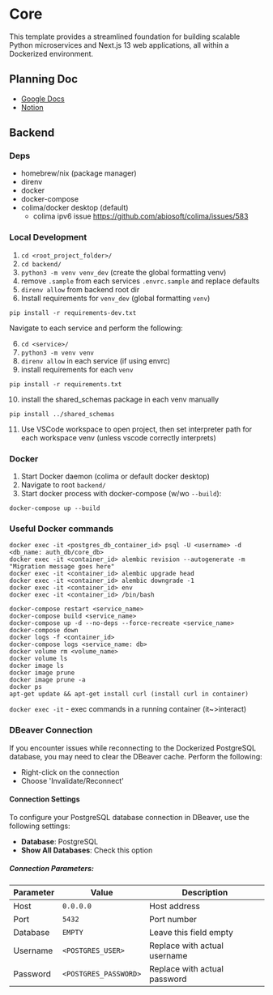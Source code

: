 # Core
This template provides a streamlined foundation for building scalable Python microservices and Next.js 13 web applications, all within a Dockerized environment.

## Planning Doc
- [Google Docs](https://docs.google.com/document/d/1nWxq26N9xc58UbZNNJ4-m58uU7EoFh0y7El0LYVcf4U/edit?usp=sharing)
- [Notion](https://www.notion.so/Main-Microservice-Project-fb97d85962ef45c2bce9fa9714499ec2?pvs=4)

## Backend 
### Deps
- homebrew/nix (package manager)
- direnv
- docker
- docker-compose
- colima/docker desktop (default)
    - colima ipv6 issue https://github.com/abiosoft/colima/issues/583

### Local Development
1. `cd <root_project_folder>/`
2. `cd backend/`
3. `python3 -m venv venv_dev` (create the global formatting venv)
4. remove `.sample` from each services `.envrc.sample` and replace defaults
5. `direnv allow` from backend root dir
6. Install requirements for `venv_dev` (global formatting `venv`)
```
pip install -r requirements-dev.txt
```

Navigate to each service and perform the following:

6. `cd <service>/`
7. `python3 -m venv venv`
8. `direnv allow` in each service (if using envrc)
9. install requirements for each `venv`
```
pip install -r requirements.txt
```
10. install the shared_schemas package in each venv manually
```
pip install ../shared_schemas
```

11.  Use VSCode workspace to open project, then set interpreter path for each workspace venv (unless vscode correctly interprets)


### Docker
1. Start Docker daemon (colima or default docker desktop)
2. Navigate to root `backend/`
3. Start docker process with docker-compose (w/wo `--build`):
```
docker-compose up --build
```

### Useful Docker commands
```
docker exec -it <postgres_db_container_id> psql -U <username> -d <db_name: auth_db/core_db>
docker exec -it <container_id> alembic revision --autogenerate -m "Migration message goes here"
docker exec -it <container_id> alembic upgrade head
docker exec -it <container_id> alembic downgrade -1
docker exec -it <container_id> env
docker exec -it <container_id> /bin/bash

docker-compose restart <service_name>
docker-compose build <service_name>
docker-compose up -d --no-deps --force-recreate <service_name>
docker-compose down
docker logs -f <container_id>
docker-compose logs <service_name: db>
docker volume rm <volume_name>
docker volume ls
docker image ls
docker image prune
docker image prune -a
docker ps
apt-get update && apt-get install curl (install curl in container)
```

`docker exec -it` - exec commands in a running container (it~>interact)

### DBeaver Connection

If you encounter issues while reconnecting to the Dockerized PostgreSQL database, you may need to clear the DBeaver cache. Perform the following:

- Right-click on the connection
- Choose 'Invalidate/Reconnect'

#### Connection Settings

To configure your PostgreSQL database connection in DBeaver, use the following settings:

- **Database**: PostgreSQL
- **Show All Databases**: Check this option

##### Connection Parameters:

| Parameter  | Value            | Description                 |
|------------|------------------|-----------------------------|
| Host       | `0.0.0.0`        | Host address                |
| Port       | `5432`           | Port number                 |
| Database   | `EMPTY`          | Leave this field empty      |
| Username   | `<POSTGRES_USER>`| Replace with actual username|
| Password   | `<POSTGRES_PASSWORD>`| Replace with actual password|
